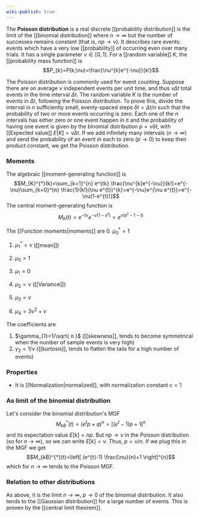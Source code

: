 ```yaml
---
wiki-publish: true
---
```

The **Poisson distribution** is a real discrete [[probability distribution]] is the limit of the [[binomial distribution]] where $n\to \infty$ but the number of successes remains constant (that is, $np\to \nu$). It describes rare events: events which have a very low [[probability]] of occurring even over many trials. It has a single parameter $\nu \in[0,1]$. For a [[random variable]] $K$, the [[probability mass function]] is
$$P_{k}=P(k;\nu)=\frac{\nu^{k}e^{-\nu}}{k!}$$

The Poisson distribution is commonly used for event counting. Suppose there are on average $\nu$ independent events per unit time, and thus $\nu\Delta t$ total events in the time interval $\Delta t$. The random variable $K$ is the number of events in $\Delta t$, following the Poisson distribution. To prove this, divide the interval in $n$ sufficiently small, evenly-spaced steps $\delta t=\Delta t/n$ such that the probability of two or more events occurring is zero. Each one of the $n$ intervals has either zero or one event happen in it and the probability of having one event is given by the binomial distribution $p=\nu \delta t$, with [[Expected value]] $E[K]=\nu \Delta t$. If we add infinitely many intervals ($n\to \infty$) and send the probability of an event in each to zero ($p\to0$) to keep their product constant, we get the Poisson distribution.
### Moments
The algebraic [[moment-generating function]] is
$$M_{K}^{*}(k)=\sum_{k=1}^{n} e^{tk} \frac{\nu^{k}e^{-\nu}}{k!}=e^{-\nu}\sum_{k=0}^{n} \frac{1}{k!}(\nu e^{t})^{k}=e^{-\nu}e^{\nu e^{t}}=e^{-\nu(1-e^{t})}$$
The central moment-generating function is
$$M_{K}(t)=e^{-t\nu}e^{-\nu(1-e^{t})}=e^{\nu(e^{t}-1-t)}$$

The [[Function moments|moments]] are
0. $\mu_{0}^{*}=1$
1. $\mu^{*}_{1}=\nu$ ([[mean]])

0. $\mu_{0}=1$
1. $\mu_{1}=0$
2. $\mu_{2}=\nu$ ([[Variance]])
3. $\mu_{3}=\nu$
4. $\mu_{4}=3\nu ^{2}+\nu$

The coefficients are
1. $\gamma_{1}=1/\sqrt{ n }$ ([[skewness]], tends to become symmetrical when the number of sample events is very high)
2. $\gamma_{2}=1/\nu$ ([[kurtosis]], tends to flatten the tails for a high number of events)
### Properties
- It is [[Normalization|normalized]], with normalization constant $c=1$
### As limit of the binomial distribution
Let's consider the binomial distribution's MGF
$$M_{kB}^{*}(t)=(e^{t}p+q)^{n}=[(e^{t}-1)p+1]^{n}$$
and its expectation value $E[k]=np$. But $np\to \nu$ in the Poisson distribution (so for $n\to \infty$), so we can write $E[k]=\nu$. Thus, $p=\nu/n$. If we plug this in the MGF we get
$$M_{kB}^{*}(t)=\left[ (e^{t}-1) \frac{\nu}{n}+1 \right]^{n}$$
which for $n\to \infty$ tends to the Poisson MGF.
### Relation to other distributions
As above, it is the limit $n\to \infty$, $p\to0$ of the binomial distribution. It also tends to the [[Gaussian distribution]] for a large number of events. This is proven by the [[central limit theorem]].